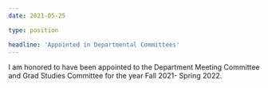 ```yaml
---
date: 2021-05-25

type: position

headline: 'Appointed in Departmental Committees'
---
```


I am honored to have been appointed to the Department Meeting Committee and Grad Studies Committee for the year Fall 2021- Spring 2022.